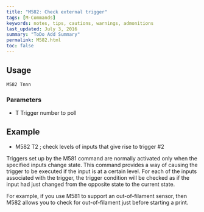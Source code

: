 ```yaml
---
title: "M582: Check external trigger" 
tags: [M-Commands]
keywords: notes, tips, cautions, warnings, admonitions
last_updated: July 3, 2016
summary: "ToDo Add Summary"
permalink: M582.html
toc: false
---
```



## Usage ##
```
M582 Tnnn
```

### Parameters ###
 
+ T Trigger number to poll

## Example ##

+ M582 T2 ; check levels of inputs that give rise to trigger #2

Triggers set up by the M581 command are normally activated only when the specified inputs change state. This command provides a way of causing the trigger to be executed if the input is at a certain level. For each of the inputs associated with the trigger, the trigger condition will be checked as if the input had just changed from the opposite state to the current state.

For example, if you use M581 to support an out-of-filament sensor, then M582 allows you to check for out-of-filament just before starting a print.
